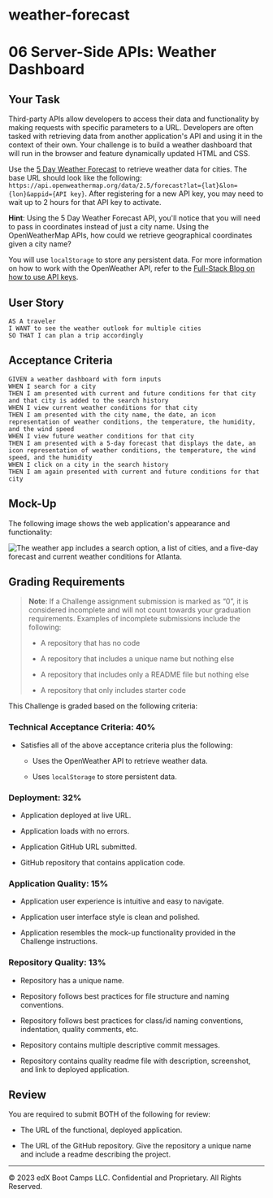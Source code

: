 # weather-forecast

# 06 Server-Side APIs: Weather Dashboard

## Your Task

Third-party APIs allow developers to access their data and functionality by making requests with specific parameters to a URL. Developers are often tasked with retrieving data from another application's API and using it in the context of their own. Your challenge is to build a weather dashboard that will run in the browser and feature dynamically updated HTML and CSS.

Use the [5 Day Weather Forecast](https://openweathermap.org/forecast5) to retrieve weather data for cities. The base URL should look like the following: `https://api.openweathermap.org/data/2.5/forecast?lat={lat}&lon={lon}&appid={API key}`. After registering for a new API key, you may need to wait up to 2 hours for that API key to activate.

**Hint**: Using the 5 Day Weather Forecast API, you'll notice that you will need to pass in coordinates instead of just a city name. Using the OpenWeatherMap APIs, how could we retrieve geographical coordinates given a city name?

You will use `localStorage` to store any persistent data. For more information on how to work with the OpenWeather API, refer to the [Full-Stack Blog on how to use API keys](https://coding-boot-camp.github.io/full-stack/apis/how-to-use-api-keys).

## User Story

```
AS A traveler
I WANT to see the weather outlook for multiple cities
SO THAT I can plan a trip accordingly
```

## Acceptance Criteria

```
GIVEN a weather dashboard with form inputs
WHEN I search for a city
THEN I am presented with current and future conditions for that city and that city is added to the search history
WHEN I view current weather conditions for that city
THEN I am presented with the city name, the date, an icon representation of weather conditions, the temperature, the humidity, and the wind speed
WHEN I view future weather conditions for that city
THEN I am presented with a 5-day forecast that displays the date, an icon representation of weather conditions, the temperature, the wind speed, and the humidity
WHEN I click on a city in the search history
THEN I am again presented with current and future conditions for that city
```

## Mock-Up

The following image shows the web application's appearance and functionality:

![The weather app includes a search option, a list of cities, and a five-day forecast and current weather conditions for Atlanta.](./Assets/06-server-side-apis-homework-demo.png)

## Grading Requirements

> **Note**: If a Challenge assignment submission is marked as “0”, it is considered incomplete and will not count towards your graduation requirements. Examples of incomplete submissions include the following:
>
> * A repository that has no code
>
> * A repository that includes a unique name but nothing else
>
> * A repository that includes only a README file but nothing else
>
> * A repository that only includes starter code

This Challenge is graded based on the following criteria: 

### Technical Acceptance Criteria: 40%

* Satisfies all of the above acceptance criteria plus the following:

    * Uses the OpenWeather API to retrieve weather data.

    * Uses `localStorage` to store persistent data.

### Deployment: 32%

* Application deployed at live URL.

* Application loads with no errors.

* Application GitHub URL submitted.

* GitHub repository that contains application code.

### Application Quality: 15%

* Application user experience is intuitive and easy to navigate.

* Application user interface style is clean and polished.

* Application resembles the mock-up functionality provided in the Challenge instructions.

### Repository Quality: 13%

* Repository has a unique name.

* Repository follows best practices for file structure and naming conventions.

* Repository follows best practices for class/id naming conventions, indentation, quality comments, etc.

* Repository contains multiple descriptive commit messages.

* Repository contains quality readme file with description, screenshot, and link to deployed application.

## Review

You are required to submit BOTH of the following for review:

* The URL of the functional, deployed application.

* The URL of the GitHub repository. Give the repository a unique name and include a readme describing the project.

- - -
© 2023 edX Boot Camps LLC. Confidential and Proprietary. All Rights Reserved.
